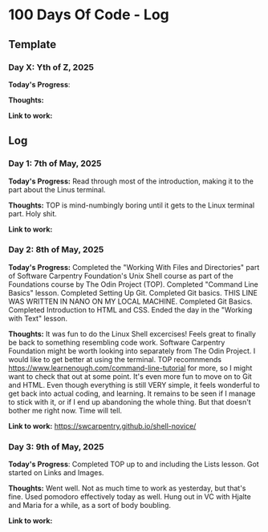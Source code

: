 # 100 Days Of Code - Log

## Template

### Day X: Yth of Z, 2025
**Today's Progress**:

**Thoughts:**

**Link to work:**

## Log


### Day 1: 7th of May, 2025
**Today's Progress:** Read through most of the introduction, making it to the part about the Linus terminal.

**Thoughts:** TOP is mind-numbingly boring until it gets to the Linux terminal part. Holy shit.

**Link to work:**


### Day 2: 8th of May, 2025
**Today's Progress:**
Completed the "Working With Files and Directories" part of Software Carpentry Foundation's Unix Shell course as part of the Foundations course by The Odin Project (TOP). Completed "Command Line Basics" lesson. Completed Setting Up Git. Completed Git basics.
THIS LINE WAS WRITTEN IN NANO ON MY LOCAL MACHINE.
Completed Git Basics. Completed Introduction to HTML and CSS.
Ended the day in the "Working with Text" lesson.

**Thoughts:** It was fun to do the Linux Shell excercises! Feels great to finally be back to something resembling code work. Software Carpentry Foundation might be worth looking into separately from The Odin Project. I would like to get better at using the terminal. TOP recomnmends https://www.learnenough.com/command-line-tutorial for more, so I might want to check that out at some point.
It's even more fun to move on to Git and HTML. Even though everything is still VERY simple, it feels wonderful to get back into actual coding, and learning.
It remains to be seen if I manage to stick with it, or if I end up abandoning the whole thing. But that doesn't bother me right now. Time will tell.

**Link to work:**
https://swcarpentry.github.io/shell-novice/


### Day 3: 9th of May, 2025
**Today's Progress**: Completed TOP up to and including the Lists lesson. Got started on Links and Images.

**Thoughts:** Went well. Not as much time to work as yesterday, but that's fine. Used pomodoro effectively today as well. Hung out in VC with Hjalte and Maria for a while, as a sort of body boubling.

**Link to work:**
